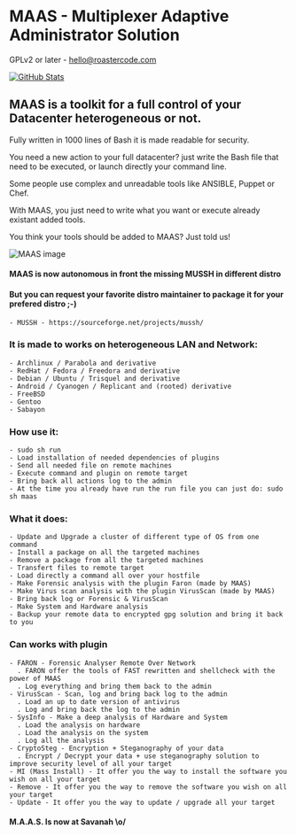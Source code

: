 # MAAS - Multiplexer Adaptive Administrator Solution

GPLv2 or later - hello@roastercode.com

[![GitHub Stats](https://img.shields.io/badge/github-stats-ff5500.svg)](http://githubstats.com/aurelien-git/MAAS)


## MAAS is a toolkit for a full control of your Datacenter heterogeneous or not.
Fully written in 1000 lines of Bash it is made readable for security.

You need a new action to your full datacenter? just write the Bash file that need to be executed, or launch directly your command line.

Some people use complex and unreadable tools like ANSIBLE, Puppet or Chef.

With MAAS, you just need to write what you want or execute already existant added tools.

You think your tools should be added to MAAS? Just told us!


![MAAS image](img/MAAS.png)




#### MAAS is now autonomous in front the missing MUSSH in different distro
#### But you can request your favorite distro maintainer to package it for your prefered distro ;-)

	- MUSSH - https://sourceforge.net/projects/mussh/


### It is made to works on heterogeneous LAN and Network:

	- Archlinux / Parabola and derivative
	- RedHat / Fedora / Freedora and derivative
	- Debian / Ubuntu / Trisquel and derivative
	- Android / Cyanogen / Replicant and (rooted) derivative
	- FreeBSD
	- Gentoo
	- Sabayon

### How use it:

	- sudo sh run
	- Load installation of needed dependencies of plugins
    - Send all needed file on remote machines
    - Execute command and plugin on remote target
    - Bring back all actions log to the admin
	- At the time you already have run the run file you can just do: sudo sh maas

### What it does:

	- Update and Upgrade a cluster of different type of OS from one command
	- Install a package on all the targeted machines
	- Remove a package from all the targeted machines
	- Transfert files to remote target
	- Load directly a command all over your hostfile
    - Make Forensic analysis with the plugin Faron (made by MAAS)
    - Make Virus scan analysis with the plugin VirusScan (made by MAAS)
    - Bring back log or Forensic & VirusScan
    - Make System and Hardware analysis
	- Backup your remote data to encrypted gpg solution and bring it back to you


### Can works with plugin

	- FARON - Forensic Analyser Remote Over Network
	  . FARON offer the tools of FAST rewritten and shellcheck with the power of MAAS
	  . Log everything and bring them back to the admin
	- VirusScan - Scan, log and bring back log to the admin
	  . Load an up to date version of antivirus
	  . Log and bring back the log to the admin
    - SysInfo - Make a deep analysis of Hardware and System
      . Load the analysis on hardware
      . Load the analysis on the system
      . Log all the analysis
	- CryptoSteg - Encryption + Steganography of your data
	  . Encrypt / Decrypt your data + use steganography solution to improve security level of all your target
	- MI (Mass Install) - It offer you the way to install the software you wish on all your target
	- Remove - It offer you the way to remove the software you wish on all your target
	- Update - It offer you the way to update / upgrade all your target

#### M.A.A.S. Is now at Savanah \o/
